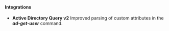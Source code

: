 
#### Integrations
- __Active Directory Query v2__
Improved parsing of custom attributes in the ***ad-get-user*** command.
